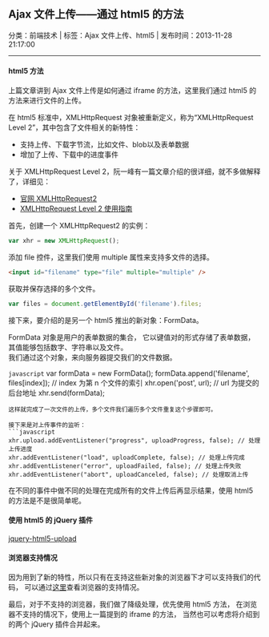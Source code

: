## Ajax 文件上传——通过 html5 的方法

分类：前端技术 | 标签：Ajax 文件上传、html5 | 发布时间：2013-11-28 21:17:00

___

#### html5 方法 

上篇文章讲到 Ajax 文件上传是如何通过 iframe 的方法，这里我们通过 html5 的方法来进行文件的上传。

在 html5 标准中，XMLHttpRequest 对象被重新定义，称为“XMLHttpRequest Level 2”，其中包含了文件相关的新特性：

* 支持上传、下载字节流，比如文件、blob以及表单数据
* 增加了上传、下载中的进度事件

关于 XMLHttpRequest Level 2，阮一峰有一篇文章介绍的很详细，就不多做解释了，详细见：

* [官网 XMLHttpRequest2](http://www.w3.org/TR/XMLHttpRequest2/)
* [XMLHttpRequest Level 2 使用指南](http://www.ruanyifeng.com/blog/2012/09/xmlhttprequest_level_2.html)

首先，创建一个 XMLHttpRequest2 的实例：
```javascript
var xhr = new XMLHttpRequest();
```

添加 file 控件，这里我们使用 multiple 属性来支持多文件的选择。
```html
<input id="filename" type="file" multiple="multiple" />
```

获取并保存选择的多个文件。
```javascript
var files = document.getElementById('filename').files;
```

接下来，要介绍的是另一个 html5 推出的新对象：FormData。

FormData 对象是用户的表单数据的集合，
它以键值对的形式存储了表单数据，其值能够包括数字、字符串以及文件。  
我们通过这个对象，来向服务器提交我们的文件数据。

```javascript```
var formData = new FormData();
formData.append('filename', files[index]); // index 为第 n 个文件的索引
xhr.open('post', url); // url 为提交的后台地址
xhr.send(formData);
```
这样就完成了一次文件的上传，多个文件我们遍历多个文件重复这个步骤即可。

接下来是对上传事件的监听：
```javascript
xhr.upload.addEventListener("progress", uploadProgress, false); // 处理上传进度
xhr.addEventListener("load", uploadComplete, false); // 处理上传完成
xhr.addEventListener("error", uploadFailed, false); // 处理上传失败
xhr.addEventListener("abort", uploadCanceled, false); // 处理取消上传
```
在不同的事件中做不同的处理在完成所有的文件上传后再显示结果，使用 html5 的方法是不是很简单呢。

#### 使用 html5 的 jQuery 插件

[jquery-html5-upload](https://github.com/mihaild/jquery-html5-upload)

#### 浏览器支持情况

因为用到了新的特性，所以只有在支持这些新对象的浏览器下才可以支持我们的代码，
可以通过[这里](http://caniuse.com/)查看浏览器的支持情况。

最后，对于不支持的浏览器，我们做了降级处理，优先使用 html5 方法，
在浏览器不支持的情况下，使用上一篇提到的 iframe 的方法，
当然也可以考虑将介绍到的两个 jQuery 插件合并起来。